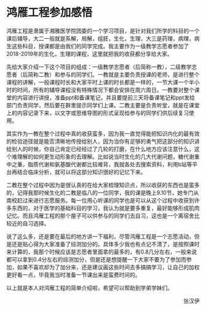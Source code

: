 # 鸿雁工程参加感悟

鸿雁工程是隶属于湘雅医学院团委的一个学习项目，是针对我们所学的科目的一个课后辅导，大二一般就是系解，局解，组胚，生化，生理，大三是药理，病理，病生这些科目，授课都是由我们的同学完成。我主要作为一级教学志愿者参加了2018-2019年的生化，生理的课程，这里就把我的收获都分享给大家。

先给大家介绍一下这个项目的组成：一级教学志愿者（后简称一教），二级教学志愿者（后简称二教）和参与的同学们。一教就是主要负责授课的老师，是进行整个课程的讲解，一般课程时长和大家平时上课的时长都是一样的，一节大课一个半小时的时间，所有的辅导课程没有特殊情况下都会安排在周六周日。一教要对整个课堂的内容进行讲授，准备ppt和备课笔记，并且要提前三天将备课笔记和ppt发给部门负责同学，然后要在群里提示同学们上课。二教主要是负责听堂，就是在课堂上的内容记录下来，以文字或思维导图的形式呈现给参与的同学们供后续复习使用。

其实作为一教在整个过程中真的收获蛮多，因为我一直觉得能把知识内化的最有效的检验途径就是能否清晰地传授给别人，因为当你有足够的勇气把这部分的知识讲给别人的时候，你自己肯定已经经过了几轮的打磨，在什么地方应该注意什么，这个难理解的如何更生动形象的去理解。比如说当时生化的几大代谢问题，糖代谢重中之重，脂质代谢和氨基酸代谢都比较难背，我就各处去搜索资料，利用b站等平台再结合临床分析，就可以将这部分知识很好的记忆下来。

二教在整个过程中因为是很认真的在给大家梳理知识点，所以收获的东西也是蛮多的，记得我那时候生化的二教是临八的一位同学，我的课是晚上9.10节，她专门从南校赶过来进行志愿服务。每一位用心听课的同学也是可以从这个过程中收获到许多东西的，对于医学的基础科目的学习，我认为就是要多重复，最好能够形成肌肉记忆。而且鸿雁工程的那个屋子可以供参与的同学们去自习，这也是一个离宿舍比较近的自习选择。

说了这么多，还是要在最后的地方讲一下福利，尽管鸿雁工程是一个志愿活动，但是还是贴心得为大家准备了综测加分的。具体多少我也有点记不清了，是按照课时来计算的，我那个时候应该是志愿者里面拿的最多的，有0.8几分左右，一般来说都可以拿到0.4分左右的综测加分，但是还是想提醒一下大家不要为了参加而参加，如果不喜欢却为了加分来，还是建议画这些时间去多搞搞学习，让自己的加权更好看一点，毕竟我当时准备一节课出来是蛮费时间的。

以上就是本人对鸿雁工程的简单介绍啦，希望可以帮助到学弟学妹们。

<p align="right">张汉伊</p>
